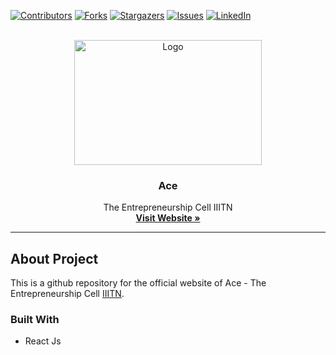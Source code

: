 [![Contributors][contributors-shield]][contributors-url]
[![Forks][forks-shield]][forks-url]
[![Stargazers][stars-shield]][stars-url]
[![Issues][issues-shield]][issues-url]
[![LinkedIn][linkedin-shield]][linkedin-url]

<!-- PROJECT LOGO -->
<br />
<div align="center">
   <a href="/" >
   <img src="https://user-images.githubusercontent.com/74975876/145419164-4addac5b-791a-4370-8f34-1e636231524f.png" alt="Logo" width="300" height="200"/>
   </a>

  <h3 align="center">Ace</h3>

  <p align="center">
    The Entrepreneurship Cell IIITN
    <br />
    <a href="https://github.com/bhavesh-chaudhari/ace"><strong>Visit Website »</strong></a>
  </p>
</div>

<hr>

## About Project

This is a github repository for the official website of Ace - The Entrepreneurship Cell [IIITN](https://twitter.com/iiitn_official?lang=en).

### Built With 
- React Js


<!-- MARKDOWN LINKS & IMAGES -->
<!-- https://www.markdownguide.org/basic-syntax/#reference-style-links -->
[contributors-shield]: https://img.shields.io/github/contributors/bhavesh-chaudhari/ace.svg?style=for-the-badge
[contributors-url]: https://github.com/bhavesh-chaudhari/ace/graphs/contributors
[forks-shield]: https://img.shields.io/github/forks/bhavesh-chaudhari/ace.svg?style=for-the-badge
[forks-url]: https://github.com/bhavesh-chaudhari/ace/network/members
[stars-shield]: https://img.shields.io/github/stars/bhavesh-chaudhari/ace.svg?style=for-the-badge
[stars-url]: https://github.com/bhavesh-chaudhari/ace/stargazers
[issues-shield]: https://img.shields.io/github/issues/bhavesh-chaudhari/ace.svg?style=for-the-badge
[issues-url]: https://github.com/bhavesh-chaudhari/ace/issues
[license-shield]: https://img.shields.io/github/license/bhavesh-chaudhari/ace.svg?style=for-the-badge
[license-url]: https://github.com/bhavesh-chaudhari/ace/blob/main/LICENSE.txt
[linkedin-shield]: https://img.shields.io/badge/-LinkedIn-black.svg?style=for-the-badge&logo=linkedin&colorB=555
[linkedin-url]:https://www.linkedin.com/in/ace-iiitn-785041204/
